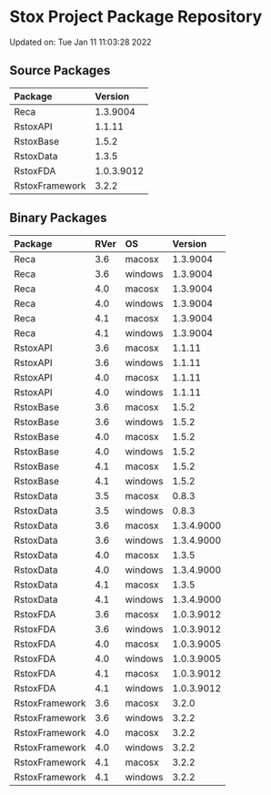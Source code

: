 # Stox Project Package Repository


Updated on: Tue Jan 11 11:03:28 2022
## Source Packages

|Package        |Version    |
|:--------------|:----------|
|Reca           |1.3.9004   |
|RstoxAPI       |1.1.11     |
|RstoxBase      |1.5.2      |
|RstoxData      |1.3.5      |
|RstoxFDA       |1.0.3.9012 |
|RstoxFramework |3.2.2      |

## Binary Packages

|Package        |RVer |OS      |Version    |
|:--------------|:----|:-------|:----------|
|Reca           |3.6  |macosx  |1.3.9004   |
|Reca           |3.6  |windows |1.3.9004   |
|Reca           |4.0  |macosx  |1.3.9004   |
|Reca           |4.0  |windows |1.3.9004   |
|Reca           |4.1  |macosx  |1.3.9004   |
|Reca           |4.1  |windows |1.3.9004   |
|RstoxAPI       |3.6  |macosx  |1.1.11     |
|RstoxAPI       |3.6  |windows |1.1.11     |
|RstoxAPI       |4.0  |macosx  |1.1.11     |
|RstoxAPI       |4.0  |windows |1.1.11     |
|RstoxBase      |3.6  |macosx  |1.5.2      |
|RstoxBase      |3.6  |windows |1.5.2      |
|RstoxBase      |4.0  |macosx  |1.5.2      |
|RstoxBase      |4.0  |windows |1.5.2      |
|RstoxBase      |4.1  |macosx  |1.5.2      |
|RstoxBase      |4.1  |windows |1.5.2      |
|RstoxData      |3.5  |macosx  |0.8.3      |
|RstoxData      |3.5  |windows |0.8.3      |
|RstoxData      |3.6  |macosx  |1.3.4.9000 |
|RstoxData      |3.6  |windows |1.3.4.9000 |
|RstoxData      |4.0  |macosx  |1.3.5      |
|RstoxData      |4.0  |windows |1.3.4.9000 |
|RstoxData      |4.1  |macosx  |1.3.5      |
|RstoxData      |4.1  |windows |1.3.4.9000 |
|RstoxFDA       |3.6  |macosx  |1.0.3.9012 |
|RstoxFDA       |3.6  |windows |1.0.3.9012 |
|RstoxFDA       |4.0  |macosx  |1.0.3.9005 |
|RstoxFDA       |4.0  |windows |1.0.3.9005 |
|RstoxFDA       |4.1  |macosx  |1.0.3.9012 |
|RstoxFDA       |4.1  |windows |1.0.3.9012 |
|RstoxFramework |3.6  |macosx  |3.2.0      |
|RstoxFramework |3.6  |windows |3.2.2      |
|RstoxFramework |4.0  |macosx  |3.2.2      |
|RstoxFramework |4.0  |windows |3.2.2      |
|RstoxFramework |4.1  |macosx  |3.2.2      |
|RstoxFramework |4.1  |windows |3.2.2      |
